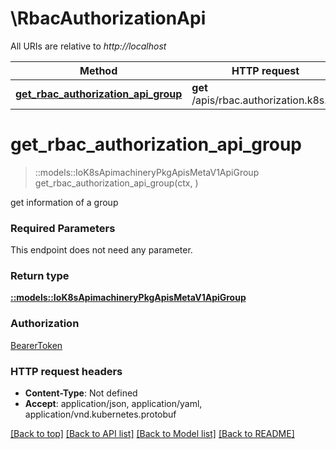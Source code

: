 # \RbacAuthorizationApi

All URIs are relative to *http://localhost*

Method | HTTP request | Description
------------- | ------------- | -------------
[**get_rbac_authorization_api_group**](RbacAuthorizationApi.md#get_rbac_authorization_api_group) | **get** /apis/rbac.authorization.k8s.io/ | 


# **get_rbac_authorization_api_group**
> ::models::IoK8sApimachineryPkgApisMetaV1ApiGroup get_rbac_authorization_api_group(ctx, )


get information of a group

### Required Parameters
This endpoint does not need any parameter.

### Return type

[**::models::IoK8sApimachineryPkgApisMetaV1ApiGroup**](io.k8s.apimachinery.pkg.apis.meta.v1.APIGroup.md)

### Authorization

[BearerToken](../README.md#BearerToken)

### HTTP request headers

 - **Content-Type**: Not defined
 - **Accept**: application/json, application/yaml, application/vnd.kubernetes.protobuf

[[Back to top]](#) [[Back to API list]](../README.md#documentation-for-api-endpoints) [[Back to Model list]](../README.md#documentation-for-models) [[Back to README]](../README.md)

